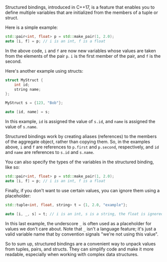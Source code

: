 Structured bindings, introduced in C++17, is a feature that enables you to define multiple variables that are initialized from the members of a tuple or struct. 

Here is a simple example:

```cpp
std::pair<int, float> p = std::make_pair(1, 2.0);
auto [i, f] = p; // i is an int, f is a float
```

In the above code, `i` and `f` are now new variables whose values are taken from the elements of the pair `p`. `i` is the first member of the pair, and `f` is the second.

Here's another example using structs:

```cpp
struct MyStruct {
    int id;
    string name;
};

MyStruct s = {123, "Bob"};

auto [id, name] = s;
```

In this example, `id` is assigned the value of `s.id`, and `name` is assigned the value of `s.name`.

Structured bindings work by creating aliases (references) to the members of the aggregate object, rather than copying them. So, in the examples above, `i` and `f` are references to `p.first` and `p.second`, respectively, and `id` and `name` are references to `s.id` and `s.name`.

You can also specify the types of the variables in the structured binding, like so:

```cpp
std::pair<int, float> p = std::make_pair(1, 2.0);
auto [i, f] = p; // i is an int, f is a float
```

Finally, if you don't want to use certain values, you can ignore them using a placeholder:

```cpp
std::tuple<int, float, string> t = {1, 2.0, "example"};

auto [i, _, s] = t; // i is an int, s is a string, the float is ignored
```

In this last example, the underscore `_` is often used as a placeholder for values we don't care about. Note that `_` isn't a language feature; it's just a valid variable name that by convention signals "we're not using this value".

So to sum up, structured bindings are a convenient way to unpack values from tuples, pairs, and structs. They can simplify code and make it more readable, especially when working with complex data structures.